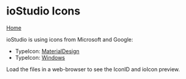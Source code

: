 # ioStudio Icons

[Home](../../Wiki/Home.md)

ioStudio is using icons from Microsoft and Google:

- TypeIcon: [MaterialDesign](MaterialDesign.html)
- TypeIcon: [Windows](Windows.html)

Load the files in a web-browser to see the IconID and ioIcon preview.

